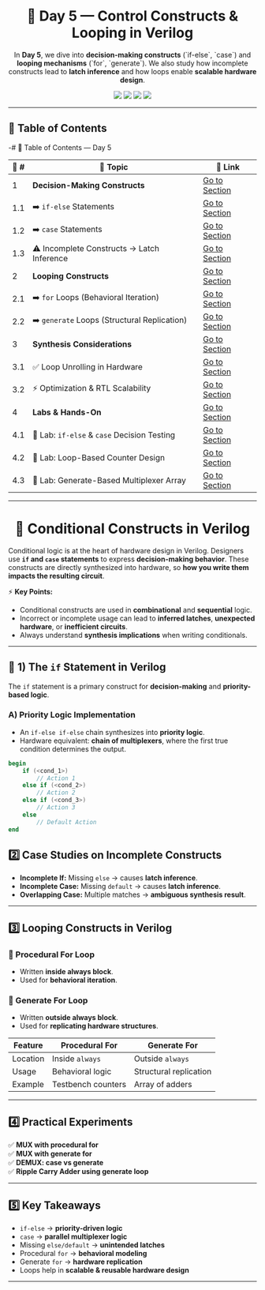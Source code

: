 <div align="center">
  <h1>🚀 Day 5 — Control Constructs & Looping in Verilog</h1>
  <p>
    In <b>Day 5</b>, we dive into <b>decision-making constructs</b>  
    (`if-else`, `case`) and <b>looping mechanisms</b> (`for`, `generate`).  
    We also study how incomplete constructs lead to <b>latch inference</b>  
    and how loops enable <b>scalable hardware design</b>.
  </p>

  <img src="https://img.shields.io/badge/Week1-Day5-darkgreen?style=for-the-badge" />
  <img src="https://img.shields.io/badge/Verilog-Control_Structures-blue?style=for-the-badge" />
  <img src="https://img.shields.io/badge/Loops-Generate_and_Procedural-orange?style=for-the-badge" />
  <img src="https://img.shields.io/badge/Synthesis-Optimization-yellow?style=for-the-badge" />
</div>

---

## 📑 Table of Contents  

-# 📘 Table of Contents — Day 5

| 🔢 # | 📂 Topic | 🔗 Link |
|------|----------|---------|
| 1 | **Decision-Making Constructs** | [Go to Section](#1-decision-making-constructs) |
| 1.1 | ➡️ `if-else` Statements | [Go to Section](#11-if-else-statements) |
| 1.2 | ➡️ `case` Statements | [Go to Section](#12-case-statements) |
| 1.3 | ⚠️ Incomplete Constructs → Latch Inference | [Go to Section](#13-incomplete-constructs--latch-inference) |
| 2 | **Looping Constructs** | [Go to Section](#2-looping-constructs) |
| 2.1 | ➡️ `for` Loops (Behavioral Iteration) | [Go to Section](#21-for-loops-behavioral-iteration) |
| 2.2 | ➡️ `generate` Loops (Structural Replication) | [Go to Section](#22-generate-loops-structural-replication) |
| 3 | **Synthesis Considerations** | [Go to Section](#3-synthesis-considerations) |
| 3.1 | ✅ Loop Unrolling in Hardware | [Go to Section](#31-loop-unrolling-in-hardware) |
| 3.2 | ⚡ Optimization & RTL Scalability | [Go to Section](#32-optimization--rtl-scalability) |
| 4 | **Labs & Hands-On** | [Go to Section](#4-labs--hands-on) |
| 4.1 | 🧪 Lab: `if-else` & `case` Decision Testing | [Go to Section](#41-lab-if-else--case-decision-testing) |
| 4.2 | 🧪 Lab: Loop-Based Counter Design | [Go to Section](#42-lab-loop-based-counter-design) |
| 4.3 | 🧪 Lab: Generate-Based Multiplexer Array | [Go to Section](#43-lab-generate-based-multiplexer-array) |

---

<div align="center">
  <h1>🔀 Conditional Constructs in Verilog</h1>
</div>

Conditional logic is at the heart of hardware design in Verilog. Designers use **`if` and `case` statements** to express **decision-making behavior**. These constructs are directly synthesized into hardware, so **how you write them impacts the resulting circuit**.  

⚡ **Key Points:**
- Conditional constructs are used in **combinational** and **sequential** logic.  
- Incorrect or incomplete usage can lead to **inferred latches**, **unexpected hardware**, or **inefficient circuits**.  
- Always understand **synthesis implications** when writing conditionals.

---

## 🔹 1) The `if` Statement in Verilog

The `if` statement is a primary construct for **decision-making** and **priority-based logic**.

### A) Priority Logic Implementation
- An `if-else if-else` chain synthesizes into **priority logic**.  
- Hardware equivalent: **chain of multiplexers**, where the first true condition determines the output.

```verilog
begin
    if (<cond_1>)
        // Action 1
    else if (<cond_2>)
        // Action 2
    else if (<cond_3>)
        // Action 3
    else
        // Default Action
end
```

## 2️⃣ Case Studies on Incomplete Constructs  

- **Incomplete If:** Missing `else` → causes **latch inference**.  
- **Incomplete Case:** Missing `default` → causes **latch inference**.  
- **Overlapping Case:** Multiple matches → **ambiguous synthesis result**.  

---

## 3️⃣ Looping Constructs in Verilog  

### 🔹 Procedural For Loop  
- Written **inside always block**.  
- Used for **behavioral iteration**.  

### 🔹 Generate For Loop  
- Written **outside always block**.  
- Used for **replicating hardware structures**.  

| Feature | Procedural For | Generate For |
|---------|----------------|--------------|
| Location | Inside `always` | Outside `always` |
| Usage | Behavioral logic | Structural replication |
| Example | Testbench counters | Array of adders |

---

## 4️⃣ Practical Experiments  

✅ **MUX with procedural for**  
✅ **MUX with generate for**  
✅ **DEMUX: case vs generate**  
✅ **Ripple Carry Adder using generate loop**  

---

## 5️⃣ Key Takeaways  

- `if-else` → **priority-driven logic**  
- `case` → **parallel multiplexer logic**  
- Missing `else/default` → **unintended latches**  
- Procedural `for` → **behavioral modeling**  
- Generate `for` → **hardware replication**  
- Loops help in **scalable & reusable hardware design**  

---

